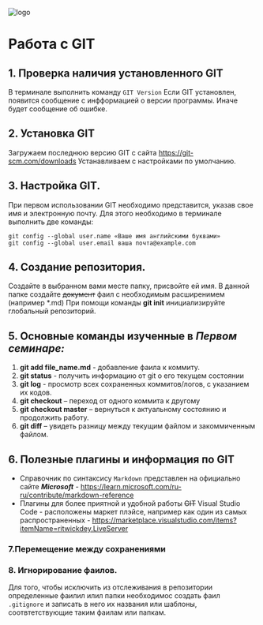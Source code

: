 ![logo](Git-Logo-1788C.png)
# Работа с GIT

## 1. Проверка наличия установленного GIT
В терминале выполнить команду `GIT Version`
Если GIT установлен, появится сообщение с инфформацией о версии программы.
Иначе будет сообщение об ошибке.
## 2. Установка GIT
Загружаем последнюю версию GIT с сайта https://git-scm.com/downloads
Устанавливаем с настройками по умолчанию.
## 3. Настройка GIT.
При первом использовании GIT необходимо представится, указав свое имя и электронную почту. Для этого необходимо в терминале выполнить две команды:
```
git config --global user.name «Ваше имя английскими буквами»
git config --global user.email ваша почта@example.com
```
## 4. Создание репозитория.
Создайте в выбранном вами месте папку, присвойте ей имя. В данной папке создайте ~~документ~~ фаил с необходимым расширенимем (например *.md)
При помощи команды **git init** инициализируйте глобальный репозиторий.
## 5. Основные команды изученные в ***Первом семинаре:***
1. **git add file_name.md** - добавление фаила к коммиту.
2. **git status** - получить информацию от git о его текущем состоянии
3. **git log** - просмотр всех сохраненных коммитов/логов, с указанием их кодов.
4. **git checkout** – переход от одного коммита к другому
5. **git checkout master** – вернуться к актуальному состоянию и продолжить работу.
6. **git diff** – увидеть разницу между текущим файлом и закоммиченным файлом.
## 6. Полезные плагины и информация по GIT
 * Справочник по синтаксису ```Markdown``` представлен на официально сайте ***Microsoft*** - https://learn.microsoft.com/ru-ru/contribute/markdown-reference
 * Плагины для более приятной и удобной работы ~~GIT~~ Visual Studio Code - расположены маркет плэйсе, например как один из самых распространенных - https://marketplace.visualstudio.com/items?itemName=ritwickdey.LiveServer
  
  ### 7.Перемещение между сохранениями

  ### 8. Игнорирование фаилов.
  Для того, чтобы исключить из отслеживания в репозитории определенные фаилил илил папки необходимос создать фаил ```.gitignore``` и записать в него их названия или шаблоны, соотвтетствующие таким фаилам или папкам.